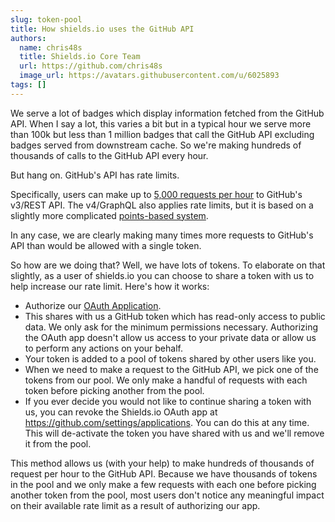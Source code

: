 ```yaml
---
slug: token-pool
title: How shields.io uses the GitHub API
authors:
  name: chris48s
  title: Shields.io Core Team
  url: https://github.com/chris48s
  image_url: https://avatars.githubusercontent.com/u/6025893
tags: []
---
```


We serve a lot of badges which display information fetched from the GitHub API. When I say a lot, this varies a bit but in a typical hour we serve more than 100k but less than 1 million badges that call the GitHub API excluding badges served from downstream cache. So we're making hundreds of thousands of calls to the GitHub API every hour.

But hang on. GitHub's API has rate limits.

Specifically, users can make up to [5,000 requests per hour](https://docs.github.com/en/rest/using-the-rest-api/rate-limits-for-the-rest-api?apiVersion=2022-11-28#primary-rate-limit-for-authenticated-users) to GitHub's v3/REST API. The v4/GraphQL also applies rate limits, but it is based on a slightly more complicated [points-based system](https://docs.github.com/en/graphql/overview/rate-limits-and-node-limits-for-the-graphql-api#primary-rate-limit).

In any case, we are clearly making many times more requests to GitHub's API than would be allowed with a single token.

So how are we doing that? Well, we have lots of tokens. To elaborate on that slightly, as a user of shields.io you can choose to share a token with us to help increase our rate limit. Here's how it works:

- Authorize our [OAuth Application](https://img.shields.io/github-auth).
- This shares with us a GitHub token which has read-only access to public data. We only ask for the minimum permissions necessary. Authorizing the OAuth app doesn't allow us access to your private data or allow us to perform any actions on your behalf.
- Your token is added to a pool of tokens shared by other users like you.
- When we need to make a request to the GitHub API, we pick one of the tokens from our pool. We only make a handful of requests with each token before picking another from the pool.
- If you ever decide you would not like to continue sharing a token with us, you can revoke the Shields.io OAuth app at https://github.com/settings/applications. You can do this at any time. This will de-activate the token you have shared with us and we'll remove it from the pool.

This method allows us (with your help) to make hundreds of thousands of request per hour to the GitHub API. Because we have thousands of tokens in the pool and we only make a few requests with each one before picking another token from the pool, most users don't notice any meaningful impact on their available rate limit as a result of authorizing our app.
